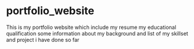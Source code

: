 # portfolio_website
This is my portfolio website which include my resume my educational qualification  some information about my background and list of my skillset and project i have done so far 
